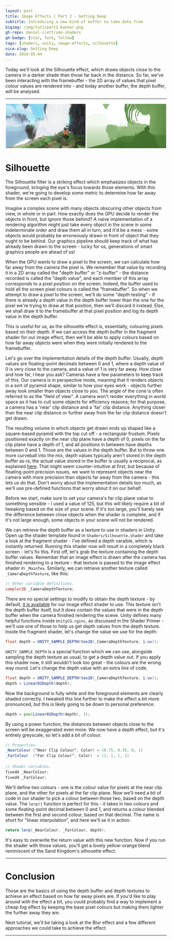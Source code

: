 ```yaml
---
layout: post
title: Image Effects | Part 2 - Getting Deep
subtitle: Introducing a new kind of buffer to take data from
bigimg: /img/tut1/part2-banner.png
gh-repo: daniel-ilett/smo-shaders
gh-badge: [star, fork, follow]
tags: [shaders, unity, image-effects, silhouette]
nice-slug: Getting Deep
date: 2019-05-04
---
```


Today we'll look at the Silhouette effect, which draws objects close to the camera in a darker shade than those far back in the distance. So far, we've been interacting with the framebuffer - the 2D array of values that pixel colour values are rendered into - and today another buffer, the depth buffer, will be analysed.

<hr/>

![Silhouette](/img/tut1/part2-silhouette.png)

# Silhouette

The Silhouette filter is a striking effect which emphasizes objects in the foreground, bringing the eye's focus towards those elements. With this shader, we're going to develop some metric to determine how far away from the screen each pixel is.

Imagine a complex scene with many objects obscuring other objects from view, in whole or in part. How exactly does the GPU decide to render the objects in front, but ignore those behind? A naive implementation of a rendering algorithm might just take every object in the scene in some indeterminate order and draw them all in turn, and it'd be a mess - some objects would probably be erroneously drawn in front of object that they ought to be behind. Our graphics pipeline should keep track of what has already been drawn to the screen - lucky for us, generations of smart graphics people are ahead of us!

When the GPU wants to draw a pixel to the screen, we can calculate how far away from the camera the pixel is. We remember that value by recording it in a 2D array called the "depth buffer" or "z-buffer" - the distance recorded is called the "depth value", and each member of this array corresponds to a pixel position on the screen. Indeed, the buffer used to hold all the screen pixel colours is called the "framebuffer". So when we attempt to draw a pixel to the screen, we'll do some "depth testing" - if there is already a depth value in the depth buffer lower than the one for the pixel we're trying to draw at that position, then we'll discard it instead. Else, we shall draw it to the framebuffer at that pixel position and log its depth value in the depth buffer.

This is useful for us, as the silhouette effect is, essentially, colouring pixels based on their depth. If we can access the depth buffer in the fragment shader for our image effect, then we'll be able to apply colours based on how far away objects were when they were initially rendered to the framebuffer.

Let's go over the implementation details of the depth buffer. Usually, depth values are floating-point decimals between 0 and 1, where a depth value of 0 is very close to the camera, and a value of 1 is very far away. How close and how far, I hear you ask? Cameras have a few parameters to keep track of this. Our camera is in perspective mode, meaning that it renders objects in a sort of pyramid shape, similar to how your eyes work - objects further away look smaller than objects close to you. The angle of the cone is often referred to as the "field of view". A camera won't render everything in world space as it has to cull some objects for efficiency reasons; for that purpose, a camera has a 'near' clip distance and a 'far' clip distance. Anything closer than the near clip distance or further away from the far clip distance doesn't get drawn. 

The resulting volume in which objects get drawn ends up shaped like a square-based pyramid with the top cut off - a rectangular frustum. Pixels positioned exactly on the near clip plane have a depth of 0, pixels on the far clip plane have a depth of 1, and all positions in between have depths between 0 and 1. Those are the values in the depth buffer. But to throw one more curveball into the mix, depth values typically aren't stored in the depth buffer as-is; the actual value stored in the buffer is usually a reciprocal, as explained [here](https://developer.nvidia.com/content/depth-precision-visualized). That might seem counter-intuitive at first, but because of floating-point precision issues, we want to represent objects near the camera with more precision than objects far away from the camera - this lets us do that. Don't worry about the implementation details too much, as we'll use pre-defined functions that worry about it on our behalf.

Before we start, make sure to set your camera's far clip plane value to something sensible - I used a value of 125, but this will likely require a bit of tweaking based on the size of your scene. If it's too large, you'll barely see the difference between close objects when the shader is complete, and if it's not large enough, some objects in your scene will not be rendered.

We can retrieve the depth buffer as a texture to use in shaders in Unity. Open up the shader template found in `Shaders/Silhouette.shader` and take a look at the fragment shader - I've defined a depth varaible, which is instantly returned. Running this shader now will result in a completely black screen - let's fix this. First off, let's grab the texture containing the depth buffer values. Remember that an image effect is drawn after the camera has finished rendering to a texture - that texture is passed to the image effect shader in `_MainTex`. Similarly, we can retrieve another texture called `_CameraDepthTexture`, like this:

~~~glsl
// Other variable definitions.
sampler2D _CameraDepthTexture;
~~~

There are no special settings to modify to obtain the depth texture - by default, [it is available](https://docs.unity3d.com/Manual/SL-CameraDepthTexture.html) for our image effect shader to use. This texture isn't the depth buffer itself, but it does contain the values that were in the depth buffer when the camera finished rendering the scene. Unity defines many helpful functions inside `UnityCG.cginc`, as discussed in the Shader Primer - we'll use one of those to help us get depth values from the depth texture. Inside the fragment shader, let's change the value we use for the depth:

~~~glsl
float depth = UNITY_SAMPLE_DEPTH(tex2D(_CameraDepthTexture, i.uv));
~~~

`UNITY_SAMPLE_DEPTH` is a special function which we can use, alongside sampling the depth texture as usual, to get a depth value out. If you apply this shader now, it still wouldn't look too great - the colours are the wrong way round. Let's change the depth value with an extra line of code.

~~~glsl
float depth = UNITY_SAMPLE_DEPTH(tex2D(_CameraDepthTexture, i.uv));
depth = Linear01Depth(depth);
~~~

Now the background is fully white and the foreground elements are clearly shaded correctly. I tweaked this line further to make the effect a bit more pronounced, but this is likely going to be down to personal preference:

~~~glsl
depth = pow(Linear01Depth(depth), 3);
~~~

By using a power function, the distances between objects close to the screen will be exaggerated even more. We now have a depth effect, but it's entirely greyscale, so let's add a bit of colour.

~~~glsl
// Properties.
_NearColour ("Near Clip Colour", Color) = (0.75, 0.35, 0, 1)
_FarColour  ("Far Clip Colour", Color)  = (1, 1, 1, 1)

// Shader variables.
fixed4 _NearColour;
fixed4 _FarColour;
~~~

We'll define two colours - one is the colour value for pixels at the near clip plane, and the other for pixels at the far clip plane. Now we'll need a bit of code in our shader to pick a colour between those two, based on the depth value. The `lerp()` function is perfect for this - it takes in two colours and some floating-point decimal between 0 and 1, and returns a colour blended between the first and second colour, based on that decimal. The name is short for "linear interpolation", and here we'll se it in action:

~~~glsl
return lerp(_NearColour, _FarColour, depth);
~~~

It's easy to overwrite the return value with this new function. Now if you run the shader with those values, you'll get a lovely yellow-orange blend reminiscent of the Sand Kingdom's silhouette effect.

<hr/>

# Conclusion

Those are the basics of using the depth buffer and depth textures to achieve an effect based on how far away pixels are. If you'd like to play around with the effect a bit, you could probably find a way to implement a cheap fog effect by keeping the base pixel colours but making them lighter the further away they are.

Next tutorial, we'll be taking a look at the Blur effect and a few different approaches we could take to achieve the effect.

<hr/>
